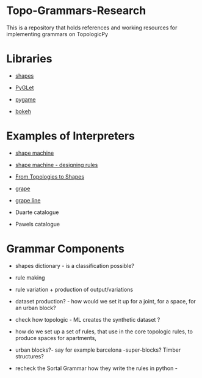 # Topo-Grammars-Research
This is a repository that holds references and working resources for implementing grammars on TopologicPy

# Libraries
  * [shapes](https://pypi.org/project/shapes/)
  * [PyGLet](https://pyglet.org/)
  * [pygame](https://www.pygame.org/)

  * [bokeh](https://docs.bokeh.org/en/latest/)

# Examples of Interpreters

* [shape machine](https://shape.design.gatech.edu/Machine/index.html)
* [shape machine - designing rules](https://shape.design.gatech.edu/Machine/Projects/07_CelticKnot_01/index.html)
* [From Topologies to Shapes](https://journals.sagepub.com/doi/10.1068/b38156)
* [grape](http://plus.swap-zt.com/projekt/grape/)
* [grape line](http://plus.swap-zt.com/projekt/grape-line/)

* Duarte catalogue
* Pawels catalogue


# Grammar Components

* shapes dictionary - is a classification possible?
* rule making
* rule variation + production of output/variations
* dataset production? - how would we set it up for a joint, for a space, for an urban block?


* check how topologic - ML creates the synthetic dataset ? 
* how do we set up a set of rules, that use in the core topologic rules, to produce spaces for apartments, 
* urban blocks?- say for example barcelona -super-blocks? Timber structures? 
* recheck the Sortal Grammar how they write the rules in python - 





